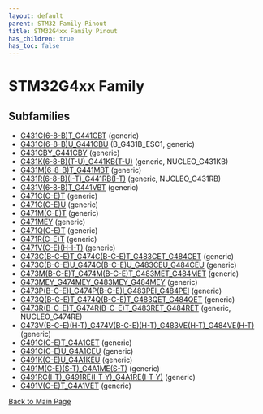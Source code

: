 ```yaml
---
layout: default
parent: STM32 Family Pinout
title: STM32G4xx Family Pinout
has_children: true
has_toc: false
---
```


# STM32G4xx Family

## Subfamilies

- [G431C(6-8-B)T_G441CBT](G431C(6-8-B)T_G441CBT/pinout) (generic)
- [G431C(6-8-B)U_G441CBU](G431C(6-8-B)U_G441CBU/pinout) (B_G431B_ESC1, generic)
- [G431CBY_G441CBY](G431CBY_G441CBY/pinout) (generic)
- [G431K(6-8-B)(T-U)_G441KB(T-U)](G431K(6-8-B)(T-U)_G441KB(T-U)/pinout) (generic, NUCLEO_G431KB)
- [G431M(6-8-B)T_G441MBT](G431M(6-8-B)T_G441MBT/pinout) (generic)
- [G431R(6-8-B)(I-T)_G441RB(I-T)](G431R(6-8-B)(I-T)_G441RB(I-T)/pinout) (generic, NUCLEO_G431RB)
- [G431V(6-8-B)T_G441VBT](G431V(6-8-B)T_G441VBT/pinout) (generic)
- [G471C(C-E)T](G471C(C-E)T/pinout) (generic)
- [G471C(C-E)U](G471C(C-E)U/pinout) (generic)
- [G471M(C-E)T](G471M(C-E)T/pinout) (generic)
- [G471MEY](G471MEY/pinout) (generic)
- [G471Q(C-E)T](G471Q(C-E)T/pinout) (generic)
- [G471R(C-E)T](G471R(C-E)T/pinout) (generic)
- [G471V(C-E)(H-I-T)](G471V(C-E)(H-I-T)/pinout) (generic)
- [G473C(B-C-E)T_G474C(B-C-E)T_G483CET_G484CET](G473C(B-C-E)T_G474C(B-C-E)T_G483CET_G484CET/pinout) (generic)
- [G473C(B-C-E)U_G474C(B-C-E)U_G483CEU_G484CEU](G473C(B-C-E)U_G474C(B-C-E)U_G483CEU_G484CEU/pinout) (generic)
- [G473M(B-C-E)T_G474M(B-C-E)T_G483MET_G484MET](G473M(B-C-E)T_G474M(B-C-E)T_G483MET_G484MET/pinout) (generic)
- [G473MEY_G474MEY_G483MEY_G484MEY](G473MEY_G474MEY_G483MEY_G484MEY/pinout) (generic)
- [G473P(B-C-E)I_G474P(B-C-E)I_G483PEI_G484PEI](G473P(B-C-E)I_G474P(B-C-E)I_G483PEI_G484PEI/pinout) (generic)
- [G473Q(B-C-E)T_G474Q(B-C-E)T_G483QET_G484QET](G473Q(B-C-E)T_G474Q(B-C-E)T_G483QET_G484QET/pinout) (generic)
- [G473R(B-C-E)T_G474R(B-C-E)T_G483RET_G484RET](G473R(B-C-E)T_G474R(B-C-E)T_G483RET_G484RET/pinout) (generic, NUCLEO_G474RE)
- [G473V(B-C-E)(H-T)_G474V(B-C-E)(H-T)_G483VE(H-T)_G484VE(H-T)](G473V(B-C-E)(H-T)_G474V(B-C-E)(H-T)_G483VE(H-T)_G484VE(H-T)/pinout) (generic)
- [G491C(C-E)T_G4A1CET](G491C(C-E)T_G4A1CET/pinout) (generic)
- [G491C(C-E)U_G4A1CEU](G491C(C-E)U_G4A1CEU/pinout) (generic)
- [G491K(C-E)U_G4A1KEU](G491K(C-E)U_G4A1KEU/pinout) (generic)
- [G491M(C-E)(S-T)_G4A1ME(S-T)](G491M(C-E)(S-T)_G4A1ME(S-T)/pinout) (generic)
- [G491RC(I-T)_G491RE(I-T-Y)_G4A1RE(I-T-Y)](G491RC(I-T)_G491RE(I-T-Y)_G4A1RE(I-T-Y)/pinout) (generic)
- [G491V(C-E)T_G4A1VET](G491V(C-E)T_G4A1VET/pinout) (generic)


[Back to Main Page](../)